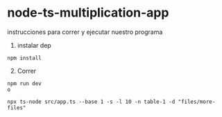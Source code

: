# node-ts-multiplication-app

instrucciones para correr y ejecutar nuestro programa

1. instalar dep

`````````
npm install
`````````

2. Correr 
`````````
npm run dev 
o

npx ts-node src/app.ts --base 1 -s -l 10 -n table-1 -d "files/more-files"
`````````
